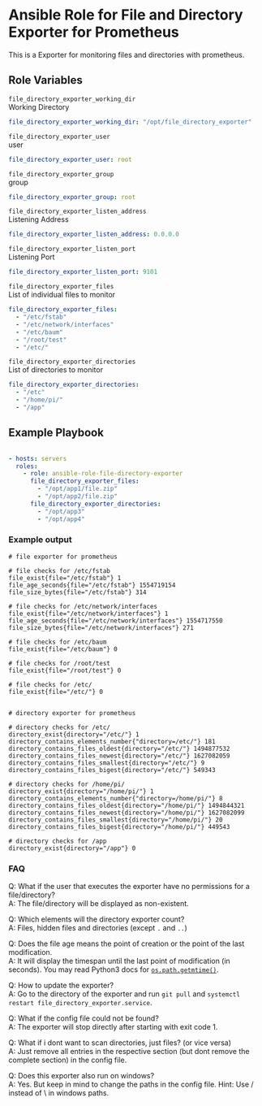 # Ansible Role for File and Directory Exporter for Prometheus
This is a Exporter for monitoring files and directories with prometheus.  


Role Variables
--------------

`file_directory_exporter_working_dir`  
Working Directory
```yaml
file_directory_exporter_working_dir: "/opt/file_directory_exporter"
``` 

`file_directory_exporter_user`  
user
```yaml
file_directory_exporter_user: root
``` 

`file_directory_exporter_group`  
group
```yaml
file_directory_exporter_group: root
``` 

`file_directory_exporter_listen_address`  
Listening Address
```yaml
file_directory_exporter_listen_address: 0.0.0.0
``` 

`file_directory_exporter_listen_port`  
Listening Port
```yaml
file_directory_exporter_listen_port: 9101
``` 

`file_directory_exporter_files`  
List of individual files to monitor
```yaml
file_directory_exporter_files:
  - "/etc/fstab"
  - "/etc/network/interfaces"
  - "/etc/baum"
  - "/root/test"
  - "/etc/"
``` 

`file_directory_exporter_directories`  
List of directories to monitor
```yaml
file_directory_exporter_directories:
  - "/etc"
  - "/home/pi/"
  - "/app"
``` 

Example Playbook
----------------


```yaml

- hosts: servers
  roles:
    - role: ansible-role-file-directory-exporter
      file_directory_exporter_files:
        - "/opt/app1/file.zip"
        - "/opt/app2/file.zip"
      file_directory_exporter_directories:
        - "/opt/app3"
        - "/opt/app4"
``` 



### Example output
```
# file exporter for prometheus

# file checks for /etc/fstab
file_exist{file="/etc/fstab"} 1
file_age_seconds{file="/etc/fstab"} 1554719154
file_size_bytes{file="/etc/fstab"} 314

# file checks for /etc/network/interfaces
file_exist{file="/etc/network/interfaces"} 1
file_age_seconds{file="/etc/network/interfaces"} 1554717550
file_size_bytes{file="/etc/network/interfaces"} 271

# file checks for /etc/baum
file_exist{file="/etc/baum"} 0

# file checks for /root/test
file_exist{file="/root/test"} 0

# file checks for /etc/
file_exist{file="/etc/"} 0


# directory exporter for prometheus

# directory checks for /etc/
directory_exist{directory="/etc/"} 1
directory_contains_elements_number{"directory=/etc/"} 181
directory_contains_files_oldest{directory="/etc/"} 1494877532
directory_contains_files_newest{directory="/etc/"} 1627082059
directory_contains_files_smallest{directory="/etc/"} 9
directory_contains_files_bigest{directory="/etc/"} 549343

# directory checks for /home/pi/
directory_exist{directory="/home/pi/"} 1
directory_contains_elements_number{"directory=/home/pi/"} 8
directory_contains_files_oldest{directory="/home/pi/"} 1494844321
directory_contains_files_newest{directory="/home/pi/"} 1627082099
directory_contains_files_smallest{directory="/home/pi/"} 20
directory_contains_files_bigest{directory="/home/pi/"} 449543

# directory checks for /app
directory_exist{directory="/app"} 0
```

### FAQ
Q: What if the user that executes the exporter have no permissions for a file/directory?  
A: The file/directory will be displayed as non-existent.

Q: Which elements will the directory exporter count?  
A: Files, hidden files and directories (except `.` and `..`)

Q: Does the file age means the point of creation or the point of the last modification.  
A: It will display the timespan until the last point of modification (in seconds). You may read Python3 docs for [`os.path.getmtime()`](https://docs.python.org/3/library/os.path.html#os.path.getmtime).

Q: How to update the exporter?  
A: Go to the directory of the exporter and run `git pull` and `systemctl restart file_directory_exporter.service`.

Q: What if the config file could not be found?  
A: The exporter will stop directly after starting with exit code 1.

Q: What if i dont want to scan directories, just files? (or vice versa)  
A: Just remove all entries in the respective section (but dont remove the complete section) in the config file.

Q: Does this exporter also run on windows?  
A: Yes. But keep in mind to change the paths in the config file. Hint: Use / instead of \ in windows paths.

